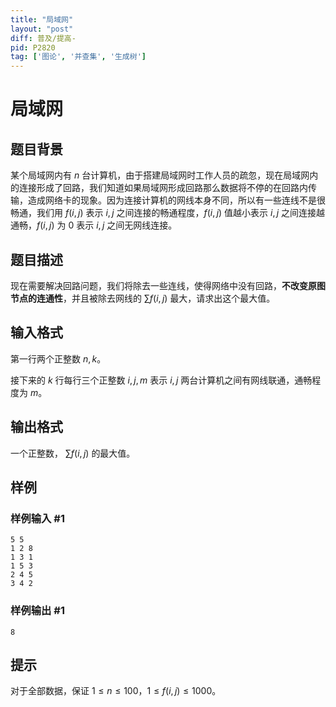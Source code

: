 ```yaml
---
title: "局域网"
layout: "post"
diff: 普及/提高-
pid: P2820
tag: ['图论', '并查集', '生成树']
---
```

# 局域网
## 题目背景

某个局域网内有 $n$ 台计算机，由于搭建局域网时工作人员的疏忽，现在局域网内的连接形成了回路，我们知道如果局域网形成回路那么数据将不停的在回路内传输，造成网络卡的现象。因为连接计算机的网线本身不同，所以有一些连线不是很畅通，我们用 $f(i,j)$ 表示 $i,j$ 之间连接的畅通程度，$f(i,j)$ 值越小表示 $i,j$ 之间连接越通畅，$f(i,j)$ 为 $0$ 表示 $i,j$ 之间无网线连接。
## 题目描述

现在需要解决回路问题，我们将除去一些连线，使得网络中没有回路，**不改变原图节点的连通性**，并且被除去网线的 $\sum f(i,j)$ 最大，请求出这个最大值。
## 输入格式

第一行两个正整数 $n,k$。

接下来的 $k$ 行每行三个正整数 $i,j,m$ 表示 $i,j$ 两台计算机之间有网线联通，通畅程度为 $m$。
## 输出格式

一个正整数， $\sum f(i,j)$ 的最大值。
## 样例

### 样例输入 #1
```
5 5
1 2 8
1 3 1
1 5 3
2 4 5
3 4 2

```
### 样例输出 #1
```
8
```
## 提示

对于全部数据，保证 $1\le n \le 100$，$1\le f(i,j)\le 1000$。

